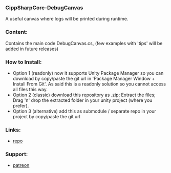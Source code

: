 ### CippSharpCore-DebugCanvas
A useful canvas where logs will be printed during runtime.

### Content:
Contains the main code DebugCanvas.cs,
(few examples with 'tips' will be added in future releases)

### How to Install:
- Option 1 (readonly) now it supports Unity Package Manager so you can download by copy/paste the git url in 'Package Manager Window + Install From Git'. As said this is a readonly solution so you cannot access all files this way.
- Option 2 (classic) download this repository as .zip; Extract the files; Drag 'n' drop the extracted folder in your unity project (where you prefer).
- Option 3 (alternative) add this as submodule / separate repo in your project by copy/paste the git url

### Links:
 - [repo](https://github.com/ZiosTheCloudburster/CippSharpCoreDeCa.git)

### Support:
- [patreon](https://www.patreon.com/AlessandroSalani)
